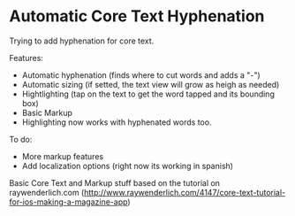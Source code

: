 Automatic Core Text Hyphenation
===================

Trying to add hyphenation for core text.

Features:
- Automatic hyphenation (finds where to cut words and adds a "-")
- Automatic sizing (if setted, the text view will grow as heigh as needed)
- Hightlighting (tap on the text to get the word tapped and its bounding box)
- Basic Markup
- Highlighting now works with hyphenated words too.

To do:
- More markup features
- Add localization options (right now its working in spanish)

Basic Core Text and Markup stuff based on the tutorial on raywenderlich.com (http://www.raywenderlich.com/4147/core-text-tutorial-for-ios-making-a-magazine-app)
